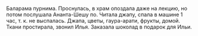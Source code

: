 Баларама пурнима. Проснулась, в храм опоздала даже на лекцию, но потом послушала Ананта-Шешу по. Читала джапу, спала в машине 1 час, т. к. не выспалась. Джапа, цветы, гаура-арати, фрукты, домой. Ткани простирала, звонил Илья. Заказала шоколад в подарок для Ильи.